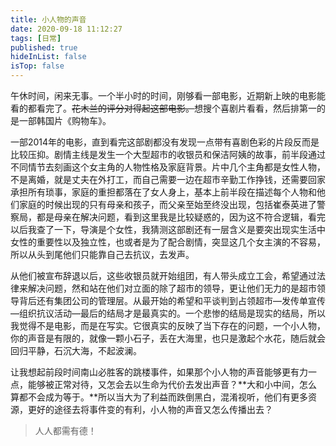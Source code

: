 ```yaml
---
title: 小人物的声音
date: 2020-09-18 11:12:27
tags: [日常]
published: true
hideInList: false
isTop: false
---
```


午休时间，闲来无事。一个半小时的时间，刚够看一部电影，近期新上映的电影能看的都看完了。~~花木兰的评分对得起这部电影。~~想搜个喜剧片看看，然后排第一的是一部韩国片《购物车》。


一部2014年的电影，直到看完这部剧都没有发现一点带有喜剧色彩的片段反而是比较压抑。剧情主线是发生一个大型超市的收银员和保洁阿姨的故事，前半段通过不同情节去刻画这个女主角的人物性格及家庭背景。片中几个主角都是女性人物，不是离婚，就是丈夫在外打工，而自己需要一边在超市辛勤工作挣钱，还需要回家承担所有琐事，家庭的重担都落在了女人身上，基本上前半段在描述每个人物和他们家庭的时候出现的只有母亲和孩子，而父亲至始至终没出现，包括崔泰英进了警察局，都是母亲在解决问题，看到这里我是比较疑惑的，因为这不符合逻辑，看完以后我查了一下，导演是个女性，我猜测这部剧还有一层含义是要突出现实生活中女性的重要性以及独立性，也或者是为了配合剧情，突显这几个女主演的不容易，所以从头到尾他们只能靠自己去抗议，去发声。

从他们被宣布辞退以后，这些收银员就开始组团，有人带头成立工会，希望通过法律来解决问题，然和站在他们对立面的除了超市的领导，更让他们无力的是超市领导背后还有集团公司的管理层。从最开始的希望和平谈判到占领超市—发传单宣传—组织抗议活动—最后的结局才是最真实的。一个悲惨的结局是现实的结局，所以我觉得不是电影，而是在写实。它很真实的反映了当下存在的问题，一个小人物，你的声音是有限的，就像一颗小石子，丢在大海里，也只是激起个水花，随后就会回归平静，石沉大海，不起波澜。 

让我想起前段时间南山必胜客的跳楼事件，如果那个小人物的声音能够更有力一点，能够被正常对待，又怎会去以生命为代价去发出声音？**大和小中间，怎么算都不会成为等于。**所以当大为了利益而跌倒黑白，混淆视听，他们有更多资源，更好的途径去将事件变的有利，小人物的声音又怎么传播出去？

> 人人都需有德！
